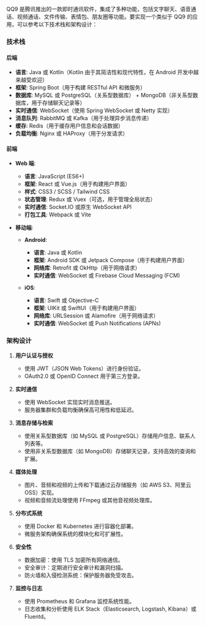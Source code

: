QQ9 是腾讯推出的一款即时通讯软件，集成了多种功能，包括文字聊天、语音通话、视频通话、文件传输、表情包、朋友圈等功能。要实现一个类似于 QQ9 的应用，可以参考以下技术栈和架构设计：

### 技术栈

#### 后端
- **语言**: Java 或 Kotlin（Kotlin 由于其简洁性和现代特性，在 Android 开发中越来越受欢迎）
- **框架**: Spring Boot（用于构建 RESTful API 和微服务）
- **数据库**: MySQL 或 PostgreSQL（关系型数据库） + MongoDB（非关系型数据库，用于存储聊天记录等）
- **实时通信**: WebSocket（使用 Spring WebSocket 或 Netty 实现）
- **消息队列**: RabbitMQ 或 Kafka（用于处理异步消息传递）
- **缓存**: Redis（用于缓存用户信息和会话数据）
- **负载均衡**: Nginx 或 HAProxy（用于分发请求）

#### 前端
- **Web 端**:
  - **语言**: JavaScript (ES6+)
  - **框架**: React 或 Vue.js（用于构建用户界面）
  - **样式**: CSS3 / SCSS / Tailwind CSS
  - **状态管理**: Redux 或 Vuex（可选，用于管理全局状态）
  - **实时通信**: Socket.IO 或原生 WebSocket API
  - **打包工具**: Webpack 或 Vite

- **移动端**:
  - **Android**:
    - **语言**: Java 或 Kotlin
    - **框架**: Android SDK 或 Jetpack Compose（用于构建用户界面）
    - **网络库**: Retrofit 或 OkHttp（用于网络请求）
    - **实时通信**: WebSocket 或 Firebase Cloud Messaging (FCM)

  - **iOS**:
    - **语言**: Swift 或 Objective-C
    - **框架**: UIKit 或 SwiftUI（用于构建用户界面）
    - **网络库**: URLSession 或 Alamofire（用于网络请求）
    - **实时通信**: WebSocket 或 Push Notifications (APNs)

### 架构设计

1. **用户认证与授权**
   - 使用 JWT（JSON Web Tokens）进行身份验证。
   - OAuth2.0 或 OpenID Connect 用于第三方登录。

2. **实时通信**
   - 使用 WebSocket 实现实时消息推送。
   - 服务器集群和负载均衡确保高可用性和低延迟。

3. **消息存储与检索**
   - 使用关系型数据库（如 MySQL 或 PostgreSQL）存储用户信息、联系人列表等。
   - 使用非关系型数据库（如 MongoDB）存储聊天记录，支持高效的查询和扩展。

4. **媒体处理**
   - 图片、音频和视频的上传和下载通过云存储服务（如 AWS S3、阿里云 OSS）实现。
   - 视频和音频流处理使用 FFmpeg 或其他音视频处理库。

5. **分布式系统**
   - 使用 Docker 和 Kubernetes 进行容器化部署。
   - 微服务架构确保系统的模块化和可扩展性。

6. **安全性**
   - 数据加密：使用 TLS 加密所有网络通信。
   - 安全审计：定期进行安全审计和漏洞扫描。
   - 防火墙和入侵检测系统：保护服务器免受攻击。

7. **监控与日志**
   - 使用 Prometheus 和 Grafana 监控系统性能。
   - 日志收集和分析使用 ELK Stack（Elasticsearch, Logstash, Kibana）或 Fluentd。

